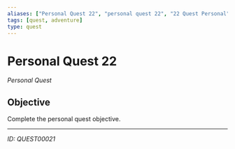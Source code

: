 ```yaml
---
aliases: ["Personal Quest 22", "personal quest 22", "22 Quest Personal"]
tags: [quest, adventure]
type: quest
---
```


# Personal Quest 22

*Personal Quest*

## Objective
Complete the personal quest objective.

---
*ID: QUEST00021*